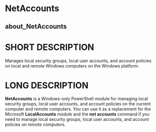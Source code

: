 ﻿# NetAccounts
## about_NetAccounts

# SHORT DESCRIPTION

Manages local security groups, local user accounts, and account policies on local and remote Windows computers on the Windows platform.

# LONG DESCRIPTION

**NetAccounts** is a Windows-only PowerShell module for managing local security groups, local user accounts, and account policies on the current computer and remote computers. You can use it as a replacement for the Microsoft **LocalAccounts** module and the **net accounts** command if you need to manage local security groups, local user accounts, and account policies on remote computers.
